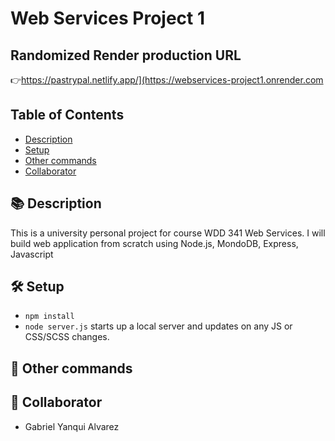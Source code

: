 # Web Services Project 1

## Randomized Render production URL

👉https://pastrypal.netlify.app/](https://webservices-project1.onrender.com

## Table of Contents

- [Description](#-description)
- [Setup](#-setup)
- [Other commands](#-other-commands)
- [Collaborator](#-collaborators)

## 📚 Description

This is a university personal project for course WDD 341 Web Services. I will build web application from scratch using Node.js, MondoDB, Express, Javascript

## 🛠️ Setup

- `npm install`
- `node server.js` starts up a local server and updates on any JS or CSS/SCSS changes.

## 🔩 Other commands

## 👾 Collaborator

- Gabriel Yanqui Alvarez
